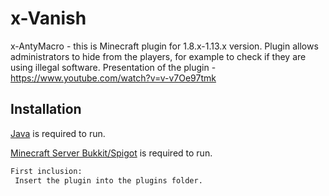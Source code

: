 # x-Vanish


x-AntyMacro - this is Minecraft plugin for 1.8.x-1.13.x version. 
Plugin allows administrators to hide from the players, for example to check if they are using illegal software.
Presentation of the plugin - https://www.youtube.com/watch?v=v-v7Oe97tmk
## Installation

[Java](https://www.java.com) is required to run.

[Minecraft Server Bukkit/Spigot](https://getbukkit.org/) is required to run.

```bash
First inclusion:
 Insert the plugin into the plugins folder.
```
